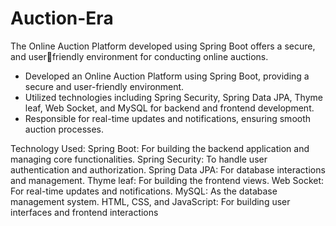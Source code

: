 # Auction-Era
The Online Auction Platform developed using Spring Boot offers a secure, and userfriendly environment for conducting online auctions.
- Developed an Online Auction Platform using Spring Boot, providing a secure and user-friendly environment.
- Utilized technologies including Spring Security, Spring Data JPA, Thyme leaf, Web Socket, and MySQL for backend and frontend development.
- Responsible for real-time updates and notifications, ensuring smooth auction processes.

Technology Used: Spring Boot: For building the backend application and managing core functionalities.
Spring Security: To handle user authentication and authorization.
Spring Data JPA: For database interactions and management.
Thyme leaf: For building the frontend views.
Web Socket: For real-time updates and notifications.
MySQL: As the database management system.
HTML, CSS, and JavaScript: For building user interfaces and frontend interactions

